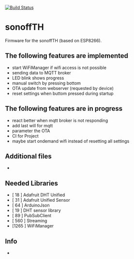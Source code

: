 [![Build Status](https://travis-ci.org/jipp/sonoffTH.svg?branch=master)](https://travis-ci.org/jipp/sonoffTH)

# sonoffTH
Firmware for the sonoffTH (based on ESP8266).

## The following features are implemented
* start WiFiManager if wifi access is not possible
* sending data to MQTT broker
* LED blink shows progress
* manual switch by pressing bottom
* OTA update from webserver (requested by device)
* reset settings when buttom pressed during startup

## The following features are in progress
* react better when mqtt broker is not responding
* add last will for mqtt
* parameter the OTA
* CI for Project
* maybe start ondemand wifi instead of resetting all settings

## Additional files
-

## Needed Libraries
* [ 18  ] Adafruit DHT Unified
* [ 31  ] Adafruit Unified Sensor
* [ 64  ] ArduinoJson
* [ 19  ] DHT sensor library
* [ 89  ] PubSubClient
* [ 560 ] Streaming
* [1265 ] WiFiManager

## Info
-
